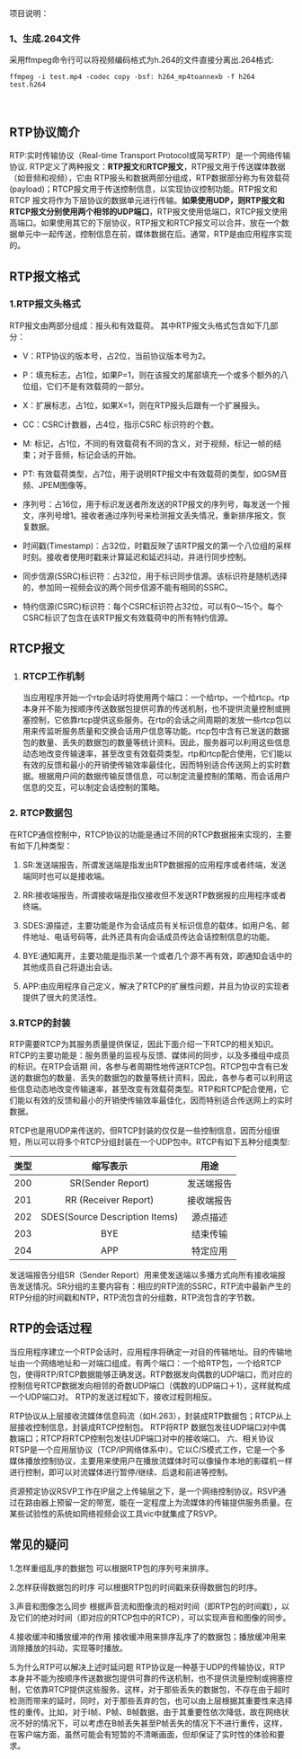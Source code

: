 项目说明：

### 1、生成.264文件

采用ffmpeg命令行可以将视频编码格式为h.264的文件直接分离出.264格式:

```shell
ffmpeg -i test.mp4 -codec copy -bsf: h264_mp4toannexb -f h264 test.h264
```

​	

## RTP协议简介

RTP:实时传输协议（Real-time Transport Protocol或简写RTP）是一个网络传输协议.
RTP定义了两种报文：**RTP报文**和**RTCP报文**，RTP报文用于传送媒体数据（如音频和视频），它由 RTP报头和数据两部分组成，RTP数据部分称为有效载荷(payload)；RTCP报文用于传送控制信息，以实现协议控制功能。RTP报文和RTCP 报文将作为下层协议的数据单元进行传输。**如果使用UDP，则RTP报文和RTCP报文分别使用两个相邻的UDP端口**，RTP报文使用低端口，RTCP报文使用高端口。如果使用其它的下层协议，RTP报文和RTCP报文可以合并，放在一个数据单元中一起传送，控制信息在前，媒体数据在后。通常，RTP是由应用程序实现的。

## RTP报文格式

### 1.RTP报文头格式

RTP报文由两部分组成：报头和有效载荷。
其中RTP报文头格式包含如下几部分：

- V：RTP协议的版本号，占2位，当前协议版本号为2。

- P：填充标志，占1位，如果P=1，则在该报文的尾部填充一个或多个额外的八位组，它们不是有效载荷的一部分。

- X：扩展标志，占1位，如果X=1，则在RTP报头后跟有一个扩展报头。

- CC：CSRC计数器，占4位，指示CSRC 标识符的个数。

- M: 标记，占1位，不同的有效载荷有不同的含义，对于视频，标记一帧的结束；对于音频，标记会话的开始。

- PT: 有效载荷类型，占7位，用于说明RTP报文中有效载荷的类型，如GSM音频、JPEM图像等。

- 序列号：占16位，用于标识发送者所发送的RTP报文的序列号，每发送一个报文，序列号增1。接收者通过序列号来检测报文丢失情况，重新排序报文，恢复数据。

- 时间戳(Timestamp)：占32位，时戳反映了该RTP报文的第一个八位组的采样时刻。接收者使用时戳来计算延迟和延迟抖动，并进行同步控制。

- 同步信源(SSRC)标识符：占32位，用于标识同步信源。该标识符是随机选择的，参加同一视频会议的两个同步信源不能有相同的SSRC。

- 特约信源(CSRC)标识符：每个CSRC标识符占32位，可以有0～15个。每个CSRC标识了包含在该RTP报文有效载荷中的所有特约信源。

## RTCP报文

1. ### RTCP工作机制

    当应用程序开始一个rtp会话时将使用两个端口：一个给rtp，一个给rtcp。rtp本身并不能为按顺序传送数据包提供可靠的传送机制，也不提供流量控制或拥塞控制，它依靠rtcp提供这些服务。在rtp的会话之间周期的发放一些rtcp包以用来传监听服务质量和交换会话用户信息等功能。rtcp包中含有已发送的数据包的数量、丢失的数据包的数量等统计资料。因此，服务器可以利用这些信息动态地改变传输速率，甚至改变有效载荷类型。rtp和rtcp配合使用，它们能以有效的反馈和最小的开销使传输效率最佳化，因而特别适合传送网上的实时数据。根据用户间的数据传输反馈信息，可以制定流量控制的策略，而会话用户信息的交互，可以制定会话控制的策略。

### 2. RTCP数据包

在RTCP通信控制中，RTCP协议的功能是通过不同的RTCP数据报来实现的，主要有如下几种类型：

1. SR:发送端报告，所谓发送端是指发出RTP数据报的应用程序或者终端，发送端同时也可以是接收端。

2. RR:接收端报告，所谓接收端是指仅接收但不发送RTP数据报的应用程序或者终端。

3. SDES:源描述，主要功能是作为会话成员有关标识信息的载体，如用户名、邮件地址、电话号码等，此外还具有向会话成员传达会话控制信息的功能。

4. BYE:通知离开，主要功能是指示某一个或者几个源不再有效，即通知会话中的其他成员自己将退出会话。

5. APP:由应用程序自己定义，解决了RTCP的扩展性问题，并且为协议的实现者提供了很大的灵活性。

### 3.RTCP的封装

RTP需要RTCP为其服务质量提供保证，因此下面介绍一下RTCP的相关知识。
RTCP的主要功能是：服务质量的监视与反馈、媒体间的同步，以及多播组中成员的标识。在RTP会话期 间，各参与者周期性地传送RTCP包。RTCP包中含有已发送的数据包的数量、丢失的数据包的数量等统计资料，因此，各参与者可以利用这些信息动态地改变传输速率，甚至改变有效载荷类型。RTP和RTCP配合使用，它们能以有效的反馈和最小的开销使传输效率最佳化，因而特别适合传送网上的实时数据。

RTCP也是用UDP来传送的，但RTCP封装的仅仅是一些控制信息，因而分组很短，所以可以将多个RTCP分组封装在一个UDP包中。RTCP有如下五种分组类型:

| 类型 |            缩写表示            |    用途    |
| :--: | :----------------------------: | :--------: |
| 200  |       SR(Sender Report)        | 发送端报告 |
| 201  |      RR (Receiver Report)      | 接收端报告 |
| 202  | SDES(Source Description Items) |  源点描述  |
| 203  |              BYE               |  结束传输  |
| 204  |              APP               |  特定应用  |

发送端报告分组SR（Sender Report）用来使发送端以多播方式向所有接收端报告发送情况。SR分组的主要内容有：相应的RTP流的SSRC，RTP流中最新产生的RTP分组的时间戳和NTP，RTP流包含的分组数，RTP流包含的字节数。

## RTP的会话过程

当应用程序建立一个RTP会话时，应用程序将确定一对目的传输地址。目的传输地址由一个网络地址和一对端口组成，有两个端口：一个给RTP包，一个给RTCP包，使得RTP/RTCP数据能够正确发送。RTP数据发向偶数的UDP端口，而对应的控制信号RTCP数据发向相邻的奇数UDP端口（偶数的UDP端口＋1），这样就构成一个UDP端口对。 RTP的发送过程如下，接收过程则相反。

RTP协议从上层接收流媒体信息码流（如H.263），封装成RTP数据包；RTCP从上层接收控制信息，封装成RTCP控制包。
RTP将RTP 数据包发往UDP端口对中偶数端口；RTCP将RTCP控制包发往UDP端口对中的接收端口。
六、相关协议
RTSP是一个应用层协议（TCP/IP网络体系中）。它以C/S模式工作，它是一个多媒体播放控制协议，主要用来使用户在播放流媒体时可以像操作本地的影碟机一样进行控制，即可以对流媒体进行暂停/继续、后退和前进等控制。

资源预定协议RSVP工作在IP层之上传输层之下，是一个网络控制协议。RSVP通过在路由器上预留一定的带宽，能在一定程度上为流媒体的传输提供服务质量。在某些试验性的系统如网络视频会议工具vic中就集成了RSVP。

## 常见的疑问

1.怎样重组乱序的数据包
可以根据RTP包的序列号来排序。

2.怎样获得数据包的时序
可以根据RTP包的时间戳来获得数据包的时序。

3.声音和图像怎么同步
根据声音流和图像流的相对时间（即RTP包的时间戳），以及它们的绝对时间（即对应的RTCP包中的RTCP），可以实现声音和图像的同步。

4.接收缓冲和播放缓冲的作用
接收缓冲用来排序乱序了的数据包；播放缓冲用来消除播放的抖动，实现等时播放。

5.为什么RTP可以解决上述时延问题
RTP协议是一种基于UDP的传输协议，RTP本身并不能为按顺序传送数据包提供可靠的传送机制，也不提供流量控制或拥塞控制，它依靠RTCP提供这些服务。这样，对于那些丢失的数据包，不存在由于超时检测而带来的延时，同时，对于那些丢弃的包，也可以由上层根据其重要性来选择性的重传。比如，对于I帧、P帧、B帧数据，由于其重要性依次降低，故在网络状况不好的情况下，可以考虑在B帧丢失甚至P帧丢失的情况下不进行重传，这样，在客户端方面，虽然可能会有短暂的不清晰画面，但却保证了实时性的体验和要求。
